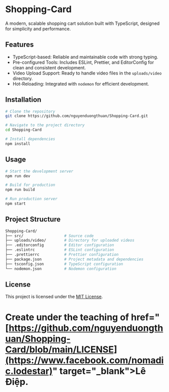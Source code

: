# Shopping-Card

A modern, scalable shopping cart solution built with TypeScript, designed for simplicity and performance.

## Features

- TypeScript-based: Reliable and maintainable code with strong typing.
- Pre-configured Tools: Includes ESLint, Prettier, and EditorConfig for clean and consistent development.
- Video Upload Support: Ready to handle video files in the `uploads/video` directory.
- Hot-Reloading: Integrated with `nodemon` for efficient development.

## Installation

```bash
# Clone the repository
git clone https://github.com/nguyenduongthuan/Shopping-Card.git

# Navigate to the project directory
cd Shopping-Card

# Install dependencies
npm install
```
## Usage


```bash
# Start the development server
npm run dev

# Build for production
npm run build

# Run production server
npm start
```

## Project Structure
```bash
Shopping-Card/
├── src/                  # Source code
├── uploads/video/        # Directory for uploaded videos
├── .editorconfig         # Editor configuration
├── .eslintrc             # ESLint configuration
├── .prettierrc           # Prettier configuration
├── package.json          # Project metadata and dependencies
├── tsconfig.json         # TypeScript configuration
└── nodemon.json          # Nodemon configuration

```

## License
This project is licensed under the <a href="https://github.com/nguyenduongthuan/Shopping-Card/blob/main/LICENSE" target="_blank">MIT License</a>.

# Create under the teaching of <a> href="[https://github.com/nguyenduongthuan/Shopping-Card/blob/main/LICENSE](https://www.facebook.com/nomadic.lodestar)" target="_blank">Lê Điệp</a>.
